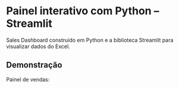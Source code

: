 # Painel interativo com Python – Streamlit

Sales Dashboard construído em Python e a biblioteca Streamlit para visualizar dados do Excel.

## Demonstração
Painel de vendas:
